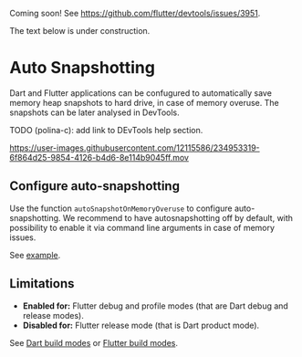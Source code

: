 Coming soon! See https://github.com/flutter/devtools/issues/3951.

The text below is under construction.

# Auto Snapshotting

Dart and Flutter applications can be confugured to automatically save
memory heap snapshots to hard drive, in case of memory overuse.
The snapshots can be later analysed in DevTools.

TODO (polina-c): add link to DEvTools help section.

https://user-images.githubusercontent.com/12115586/234953319-6f864d25-9854-4126-b4d6-8e114b9045ff.mov

## Configure auto-snapshotting

Use the function `autoSnapshotOnMemoryOveruse` to configure auto-snapshotting. We
recommend to have autosnapshotting off by default, with possibility
to enable it via command line arguments in case of memory issues.

See [example](../more_examples/autosnapshotting/).

## Limitations

* **Enabled for:** Flutter
debug and profile modes (that are Dart debug and release modes).
* **Disabled for:** Flutter release mode (that is Dart product mode).

See [Dart build modes](https://github.com/dart-lang/site-www/issues/4436)
or [Flutter build modes](https://docs.flutter.dev/testing/build-modes).
